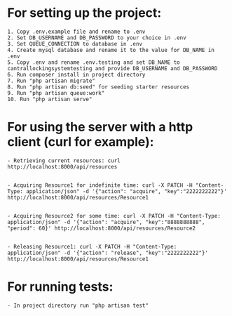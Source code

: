 # For setting up the project:


    1. Copy .env.example file and rename to .env
    2. Set DB_USERNAME and DB_PASSWORD to your choice in .env
    3. Set QUEUE_CONNECTION to database in .env
    4. Create mysql database and rename it to the value for DB_NAME in .env
    5. Copy .env and rename .env.testing and set DB_NAME to cantrallockingsystemtesting and provide DB_USERNAME and DB_PASSWORD
    6. Run composer install in project directory
    7. Run "php artisan migrate"
    8. Run "php artisan db:seed" for seeding starter resources
    9. Run "php artisan queue:work"
    10. Run "php artisan serve"


# For using the server with a http client (curl for example):


    - Retrieving current resources: curl http://localhost:8000/api/resources

    
    - Acquiring Resource1 for indefinite time: curl -X PATCH -H "Content-Type: application/json" -d '{"action": "acquire", "key":"2222222222"}' http://localhost:8000/api/resources/Resource1

    
    - Acquiring Resource2 for some time: curl -X PATCH -H "Content-Type: application/json" -d '{"action": "acquire", "key":"8888888888", "period": 60}' http://localhost:8000/api/resources/Resource2
    
    
    - Releasing Resource1: curl -X PATCH -H "Content-Type: application/json" -d '{"action": "release", "key":"2222222222"}' http://localhost:8000/api/resources/Resource1


# For running tests:


    - In project directory run "php artisan test"
